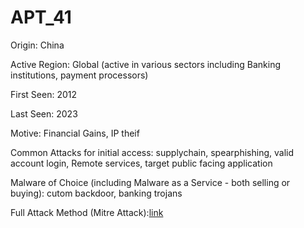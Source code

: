 # APT_41

Origin: China

Active Region: Global (active in various sectors including Banking institutions, payment processors)

First Seen: 2012

Last Seen: 2023

Motive: Financial Gains, IP theif

Common Attacks for initial access: supplychain, spearphishing, valid account login, Remote services, target public facing application

Malware of Choice (including Malware as a Service - both selling or buying): cutom backdoor, banking trojans

Full Attack Method (Mitre Attack):[link](https://mitre-attack.github.io/attack-navigator//#layerURL=https%3A%2F%2Fattack.mitre.org%2Fgroups%2FG0096%2FG0096-enterprise-layer.json)
